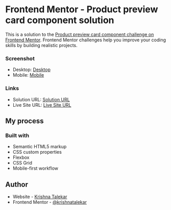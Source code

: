 # Frontend Mentor - Product preview card component solution

This is a solution to the [Product preview card component challenge on Frontend Mentor](https://www.frontendmentor.io/challenges/product-preview-card-component-GO7UmttRfa). Frontend Mentor challenges help you improve your coding skills by building realistic projects. 

### Screenshot

- Desktop: [Desktop](images/product%20preview-card-component-desktop.png)
- Mobile: [Mobile](images/product%20preview-card-component-mobile.png)

### Links

- Solution URL: [Solution URL](https://github.com/krishnatalekar/product-preview-card-component)
- Live Site URL: [Live Site URL](https://krishnatalekar.github.io/product-preview-card-component/)

## My process

### Built with

- Semantic HTML5 markup
- CSS custom properties
- Flexbox
- CSS Grid
- Mobile-first workflow

## Author

- Website - [Krishna Talekar](https://www.your-site.com)
- Frontend Mentor - [@krishnatalekar](https://www.frontendmentor.io/profile/krishnatalekar)
